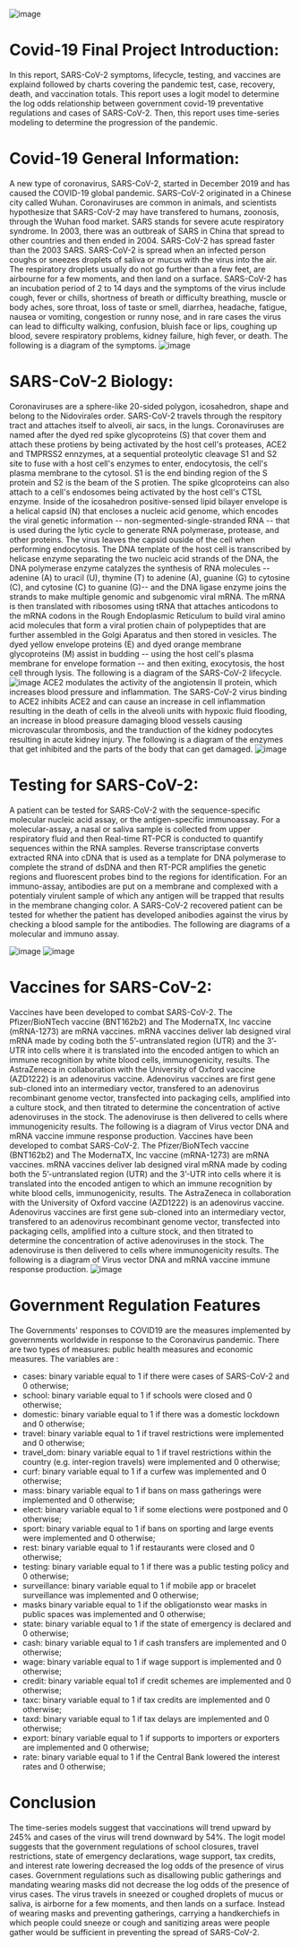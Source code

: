 ![image](https://user-images.githubusercontent.com/56414953/112048508-deeba200-8b24-11eb-8cfa-9b61476acc04.png)
# Covid-19 Final Project Introduction:
In this report, SARS-CoV-2 symptoms, lifecycle, testing, and vaccines are explaind followed by charts covering the pandemic test, case, recovery, death, and vaccination totals. This report uses a logit model to determine the log odds relationship between government covid-19 preventative regulations and cases of SARS-CoV-2. Then, this report uses time-series modeling to determine the progression of the pandemic.
# Covid-19 General Information:
A new type of coronavirus, SARS-CoV-2, started in December 2019 and has caused the COVID-19 global pandemic. SARS-CoV-2 originated in a Chinese city called Wuhan. Coronaviruses are common in animals, and scientists hypothesize that SARS-CoV-2 may have transfered to humans, zoonosis, through the Wuhan food market. SARS stands for severe acute respiratory syndrome. In 2003, there was an outbreak of SARS in China that spread to other countries and then ended in 2004. SARS-CoV-2 has spread faster than the 2003 SARS. SARS-CoV-2 is spread when an infected person coughs or sneezes droplets of saliva or mucus with the virus into the air. The respiratory droplets usually do not go further than a few feet, are airbourne for a few moments, and then land on a surface. SARS-CoV-2 has an incubation period of 2 to 14 days and the symptoms of the virus include cough, fever or chills, shortness of breath or difficulty breathing, muscle or body aches, sore throat, loss of taste or smell, diarrhea, headache, fatigue, nausea or vomiting, congestion or runny nose, and in rare cases the virus can lead to difficulty walking, confusion, bluish face or lips, coughing up blood, severe respiratory problems, kidney failure, high fever, or death. The following is a diagram of the symptoms.
![image](https://user-images.githubusercontent.com/56414953/112048677-0b072300-8b25-11eb-8840-d80b978cf20b.png)
# SARS-CoV-2 Biology:
Coronaviruses are a sphere-like 20-sided polygon, icosahedron, shape and belong to the Nidovirales order. SARS-CoV-2 travels through the respitory tract and attaches itself to alveoli, air sacs, in the lungs. Coronaviruses are named after the dyed red spike glycoproteins (S) that cover them and attach these protiens by being activated by the host cell's proteases, ACE2 and TMPRSS2 ennzymes, at a sequential proteolytic cleavage S1 and S2 site to fuse with a host cell's enzymes to enter, endocytosis, the cell's plasma membrane to the cytosol. S1 is the end binding region of the S protein and S2 is the beam of the S protien. The spike glcoproteins can also attach to a cell's endosomes being activated by the host cell's CTSL enzyme. Inside of the icosahedron positive-sensed lipid bilayer envelope is a helical capsid (N) that encloses a nucleic acid genome, which encodes the viral genetic information -- non-segmented-single-stranded RNA -- that is used during the lytic cycle to generate RNA polymerase, protease, and other proteins. The virus leaves the capsid ouside of the cell when performing endocytosis. The DNA template of the host cell is transcribed by helicase enzyme separating the two nucleic acid strands of the DNA, the DNA polymerase enzyme catalyzes the synthesis of RNA molecules -- adenine (A) to uracil (U), thymine (T) to adenine (A), guanine (G) to cytosine (C), and cytosine (C) to guanine (G)-- and the DNA ligase enzyme joins the strands to make multiple genomic and subgenomic viral mRNA. The mRNA is then translated with ribosomes using tRNA that attaches anticodons to the mRNA codons in the Rough Endoplasmic Reticulum to build viral amino acid molecules that form a viral protien chain of polypeptides that are further assembled in the Golgi Aparatus and then stored in vesicles. The dyed yellow envelope proteins (E) and dyed orange membrane glycoproteins (M) assist in budding -- using the host cell's plasma membrane for envelope formation -- and then exiting, exocytosis, the host cell through lysis. The following is a diagram of the SARS-CoV-2 lifecycle.
![image](https://user-images.githubusercontent.com/56414953/112048806-2d993c00-8b25-11eb-99b8-0c82096cce5f.png)
ACE2 modulates the activity of the angiotensin II protein, which increases blood pressure and inflammation. The SARS-CoV-2 virus binding to ACE2 inhibits ACE2 and can cause an increase in cell inflammation resulting in the death of cells in the alveoli units with hypoxic fluid flooding, an increase in blood preasure damaging blood vessels causing microvascular thrombosis, and the tranduction of the kidney podocytes resulting in acute kidney injury. The following is a diagram of the enzymes that get inhibited and the parts of the body that can get damaged.
![image](https://user-images.githubusercontent.com/56414953/112049125-98e30e00-8b25-11eb-95b7-f4a19ebf0a77.png)
# Testing for SARS-CoV-2:
A patient can be tested for SARS-CoV-2 with the sequence-specific molecular nucleic acid assay, or the antigen-specific immunoassay. For a molecular-assay, a nasal or saliva sample is collected from upper respiratory fluid and then Real-time RT-PCR is conducted to quantify sequences within the RNA samples. Reverse transcriptase converts extracted RNA into cDNA that is used as a template for DNA polymerase to complete the strand of dsDNA and then RT-PCR amplifies the genetic regions and fluorescent probes bind to the regions for identification. For an immuno-assay, antibodies are put on a membrane and complexed with a potentialy virulent sample of which any antigen will be trapped that results in the membrane changing color. A SARS-CoV-2 recovered patient can be tested for whether the patient has developed anibodies against the virus by checking a blood sample for the antibodies. The following are diagrams of a molecular and immuno assay.

![image](https://user-images.githubusercontent.com/56414953/112049170-a6989380-8b25-11eb-8d39-89612a07e920.png)
![image](https://user-images.githubusercontent.com/56414953/112049200-aef0ce80-8b25-11eb-8301-43ff58f546ce.png)
# Vaccines for SARS-CoV-2:
Vaccines have been developed to combat SARS-CoV-2. The Pfizer/BioNTech vaccine (BNT162b2) and The ModernaTX, Inc vaccine (mRNA-1273) are mRNA vaccines. mRNA vaccines deliver lab designed viral mRNA made by coding both the 5’-untranslated region (UTR) and the 3’-UTR into cells where it is translated into the encoded antigen to which an immune recognition by white blood cells, immunogenicity, results. The AstraZeneca in collaboration with the University of Oxford vaccine (AZD1222) is an adenovirus vaccine. Adenovirus vaccines are first gene sub-cloned into an intermediary vector, transfered to an adenovirus recombinant genome vector, transfected into packaging cells, amplified into a culture stock, and then titrated to determine the concentration of active adenoviruses in the stock. The adenoviruse is then delivered to cells where immunogenicity results. The following is a diagram of Virus vector DNA and mRNA vaccine immune response production.
Vaccines have been developed to combat SARS-CoV-2. The Pfizer/BioNTech vaccine (BNT162b2) and The ModernaTX, Inc vaccine (mRNA-1273) are mRNA vaccines. mRNA vaccines deliver lab designed viral mRNA made by coding both the 5’-untranslated region (UTR) and the 3’-UTR into cells where it is translated into the encoded antigen to which an immune recognition by white blood cells, immunogenicity, results. The AstraZeneca in collaboration with the University of Oxford vaccine (AZD1222) is an adenovirus vaccine. Adenovirus vaccines are first gene sub-cloned into an intermediary vector, transfered to an adenovirus recombinant genome vector, transfected into packaging cells, amplified into a culture stock, and then titrated to determine the concentration of active adenoviruses in the stock. The adenoviruse is then delivered to cells where immunogenicity results. The following is a diagram of Virus vector DNA and mRNA vaccine immune response production.
![image](https://user-images.githubusercontent.com/56414953/112049237-badc9080-8b25-11eb-9a75-617ebe526286.png)
# Government Regulation Features
The Governments' responses to COVID19 are the measures implemented by governments worldwide in response to the Coronavirus pandemic. There are two types of measures: public health measures and economic measures.
The variables are :

- cases: binary variable equal to 1 if there were cases of SARS-CoV-2 and 0 otherwise;
- school: binary variable equal to 1 if schools were closed and 0 otherwise;
- domestic: binary variable equal to 1 if there was a domestic lockdown and 0 otherwise;
- travel: binary variable equal to 1 if travel restrictions were implemented and 0 otherwise;
- travel_dom: binary variable equal to 1 if travel restrictions within the country (e.g. inter-region travels) were implemented and 0 otherwise;
- curf: binary variable equal to 1 if a curfew was implemented and 0 otherwise;
- mass: binary variable equal to 1 if bans on mass gatherings were implemented and 0 otherwise;
- elect: binary variable equal to 1 if some elections were postponed and 0 otherwise;
- sport: binary variable equal to 1 if bans on sporting and large events were implemented and 0 otherwise;
- rest: binary variable equal to 1 if restaurants were closed and 0 otherwise;
- testing: binary variable equal to 1 if there was a public testing policy and 0 otherwise;
- surveillance: binary variable equal to 1 if mobile app or bracelet surveillance was implemented and 0 otherwise;
- masks binary variable equal to 1 if the obligationsto wear masks in public spaces was implemented and 0 otherwise;
- state: binary variable equal to 1 if the state of emergency is declared and 0 otherwise;
- cash: binary variable equal to 1 if cash transfers are implemented and 0 otherwise;
- wage: binary variable equal to 1 if wage support is implemented and 0 otherwise;
- credit: binary variable equal to1 if credit schemes are implemented and 0 otherwise;
- taxc: binary variable equal to 1 if tax credits are implemented and 0 otherwise;
- taxd: binary variable equal to 1 if tax delays are implemented and 0 otherwise;
- export: binary variable equal to 1 if supports to importers or exporters are implemented and 0 otherwise;
- rate: binary variable equal to 1 if the Central Bank lowered the interest rates and 0 otherwise;
# Conclusion
The time-series models suggest that vaccinations will trend upward by 245% and cases of the virus will trend downward by 54%. The logit model suggests that the government regulations of school closures, travel restrictions, state of emergency declarations, wage support, tax credits, and interest rate lowering decreased the log odds of the presence of virus cases. Government regulations such as disallowing public gatherings and mandating wearing masks did not decrease the log odds of the presence of virus cases. The virus travels in sneezed or coughed droplets of mucus or saliva, is airborne for a few moments, and then lands on a surface. Instead of wearing masks and preventing gatherings, carrying a handkerchiefs in which people could sneeze or cough and sanitizing areas were people gather would be sufficient in preventing the spread of SARS-CoV-2.
